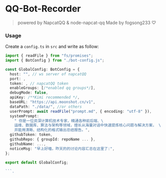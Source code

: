 # QQ-Bot-Recorder
> powered by NapcatQQ & node-napcat-qq
Made by fogsong233 ♡
### Usage
Create a `config.ts` in  `src` and write as follow:
```ts
import { readFile } from "fs/promises";
import { BotConfig } from "./bot-config.js";

const GlobalConfig: BotConfig = {
  host: "", // ws server of napcatQQ
  port: ,
  token: , // napcatQQ token
  enableGroups: [/*enabled qq groups*/],
  debugMode: false,
  apiKey: /**Kimi recommended */,
  baseURL: "https://api.moonshot.cn/v1",
  dataPath: "./data/", //or others
  userPrompt: await readFile("prompt.md", { encoding: "utf-8" }),
  systemPrompt:
    " 你是一位资深计算机技术专家，精通各种前后端、\
    运维、数据库、算法与架构等领域，擅长从海量对话中快速提炼核心问题与解决方案， \
    并能用清晰、结构化的格式输出总结报告。",
  githubToken: token,
  githubRepo: { groupId: repoName ... },
  githubName: ...,
  noticeMsg: "早上好喵，昨天的的讨论内容汇总在这里了:",
};

export default GlobalConfig;

```.